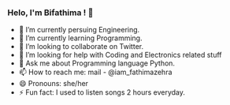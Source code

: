 ### Helo, I'm Bifathima ! 👋


- 🔭 I’m currently persuing Engineering.
- 🌱 I’m currently learning Programming.
- 👯 I’m looking to collaborate on Twitter.
- 🤔 I’m looking for help with Coding and Electronics related stuff
- 💬 Ask me about Programming language Python.
- 📫 How to reach me: mail - @iam_fathimazehra
- 😄 Pronouns: she/her
- ⚡ Fun fact: I used to listen songs 2 hours everyday.
